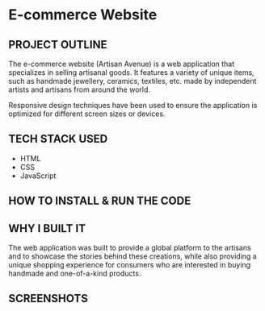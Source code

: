 # E-commerce Website

## **PROJECT OUTLINE**

The e-commerce website (Artisan Avenue) is a web application that specializes in selling artisanal goods. It features a variety of unique items, such as handmade jewellery, ceramics, textiles, etc. made by independent artists and artisans from around the world.

Responsive design techniques have been used to ensure the application is optimized for different screen sizes or devices.

## **TECH STACK USED**

- HTML
- CSS
- JavaScript

## **HOW TO INSTALL & RUN THE CODE**

## **WHY I BUILT IT**

The web application was built to provide a global platform to the artisans and to showcase the stories behind these creations, while also providing a unique shopping experience for consumers who are interested in buying handmade and one-of-a-kind products.

## **SCREENSHOTS**
